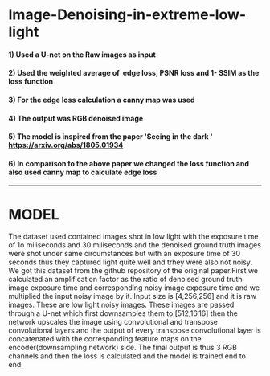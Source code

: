 # Image-Denoising-in-extreme-low-light
#### 1) Used a U-net on the Raw images as input
#### 2) Used the weighted average of ​ edge loss, PSNR loss and 1- SSIM​ as the loss function
#### 3) For the edge loss calculation a canny map was used
#### 4) The output was RGB denoised image
#### 5) The model is inspired from the paper 'Seeing in the dark ' https://arxiv.org/abs/1805.01934
#### 6) In comparison to the above paper we changed the loss function and also used canny map to calculate edge loss
_______________________________________________________________________________________________________________________________

# MODEL
The dataset used contained images shot in low light with the exposure time of 1o miliseconds and 30 miliseconds and the denoised ground truth images were shot under same circumstances but with an exposure time of 30 seconds thus they captured light quite well and trhey were also not noisy. We got this dataset from the github repository of the original paper.First we calculated an amplification factor as the ratio of denoised ground truth image exposure time and corresponding noisy image exposure time and we multiplied the input noisy image by it. Input size is [4,256,256] and it is raw images. These are low light noisy images. These images are passed through a U-net which first downsamples them to [512,16,16] then the network upscales the image using convolutional and transpose convolutional layers and the output of every transpose convolutional layer is concatenated with the corresponding feature maps on the encoder(downsampling network) side. The final output is thus 3 RGB channels and then the loss is calculated and the model is trained end to end.

